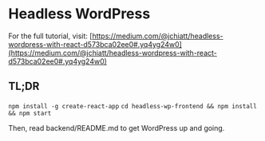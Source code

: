 # Headless WordPress

For the full tutorial, visit: [https://medium.com/@jchiatt/headless-wordpress-with-react-d573bca02ee0#.yq4yg24w0](https://medium.com/@jchiatt/headless-wordpress-with-react-d573bca02ee0#.yq4yg24w0)

## TL;DR
`npm install -g create-react-app`
`cd headless-wp-frontend && npm install && npm start`

Then, read backend/README.md to get WordPress up and going.